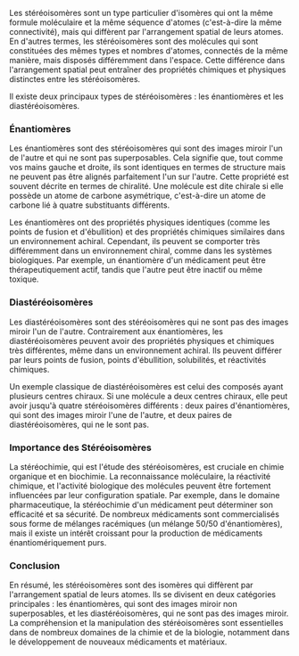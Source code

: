 Les stéréoisomères sont un type particulier d'isomères qui ont la même formule moléculaire et la même séquence d'atomes (c'est-à-dire la même connectivité), mais qui diffèrent par l'arrangement spatial de leurs atomes. En d'autres termes, les stéréoisomères sont des molécules qui sont constituées des mêmes types et nombres d'atomes, connectés de la même manière, mais disposés différemment dans l'espace. Cette différence dans l'arrangement spatial peut entraîner des propriétés chimiques et physiques distinctes entre les stéréoisomères.

Il existe deux principaux types de stéréoisomères : les énantiomères et les diastéréoisomères.

### Énantiomères

Les énantiomères sont des stéréoisomères qui sont des images miroir l'un de l'autre et qui ne sont pas superposables. Cela signifie que, tout comme vos mains gauche et droite, ils sont identiques en termes de structure mais ne peuvent pas être alignés parfaitement l'un sur l'autre. Cette propriété est souvent décrite en termes de chiralité. Une molécule est dite chirale si elle possède un atome de carbone asymétrique, c'est-à-dire un atome de carbone lié à quatre substituants différents.

Les énantiomères ont des propriétés physiques identiques (comme les points de fusion et d'ébullition) et des propriétés chimiques similaires dans un environnement achiral. Cependant, ils peuvent se comporter très différemment dans un environnement chiral, comme dans les systèmes biologiques. Par exemple, un énantiomère d'un médicament peut être thérapeutiquement actif, tandis que l'autre peut être inactif ou même toxique.

### Diastéréoisomères

Les diastéréoisomères sont des stéréoisomères qui ne sont pas des images miroir l'un de l'autre. Contrairement aux énantiomères, les diastéréoisomères peuvent avoir des propriétés physiques et chimiques très différentes, même dans un environnement achiral. Ils peuvent différer par leurs points de fusion, points d'ébullition, solubilités, et réactivités chimiques.

Un exemple classique de diastéréoisomères est celui des composés ayant plusieurs centres chiraux. Si une molécule a deux centres chiraux, elle peut avoir jusqu'à quatre stéréoisomères différents : deux paires d'énantiomères, qui sont des images miroir l'une de l'autre, et deux paires de diastéréoisomères, qui ne le sont pas.

### Importance des Stéréoisomères

La stéréochimie, qui est l'étude des stéréoisomères, est cruciale en chimie organique et en biochimie. La reconnaissance moléculaire, la réactivité chimique, et l'activité biologique des molécules peuvent être fortement influencées par leur configuration spatiale. Par exemple, dans le domaine pharmaceutique, la stéréochimie d'un médicament peut déterminer son efficacité et sa sécurité. De nombreux médicaments sont commercialisés sous forme de mélanges racémiques (un mélange 50/50 d'énantiomères), mais il existe un intérêt croissant pour la production de médicaments énantiomériquement purs.

### Conclusion

En résumé, les stéréoisomères sont des isomères qui diffèrent par l'arrangement spatial de leurs atomes. Ils se divisent en deux catégories principales : les énantiomères, qui sont des images miroir non superposables, et les diastéréoisomères, qui ne sont pas des images miroir. La compréhension et la manipulation des stéréoisomères sont essentielles dans de nombreux domaines de la chimie et de la biologie, notamment dans le développement de nouveaux médicaments et matériaux.